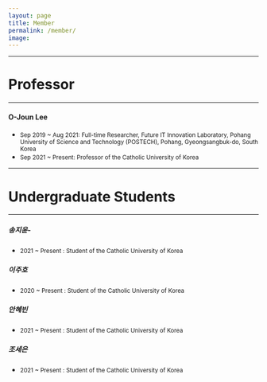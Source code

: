 ```yaml
---
layout: page
title: Member
permalink: /member/
image: 
---
```



***
# Professor

***

#### O-Joun Lee
* <small>Sep 2019 ~ Aug 2021: Full-time Researcher, Future IT Innovation Laboratory, Pohang University of Science and Technology (POSTECH), Pohang, Gyeongsangbuk-do, South Korea</small>
* <small>Sep 2021 ~ Present: Professor of the Catholic University of Korea</small>

***
# Undergraduate Students

***

##### 송지윤-
* <small>2021 ~ Present : Student of the Catholic University of Korea</small>
##### 이주호
* <small>2020 ~ Present : Student of the Catholic University of Korea</small>
##### 안혜빈
* <small>2021 ~ Present : Student of the Catholic University of Korea</small>
##### 조세은
* <small>2021 ~ Present : Student of the Catholic University of Korea</small>


